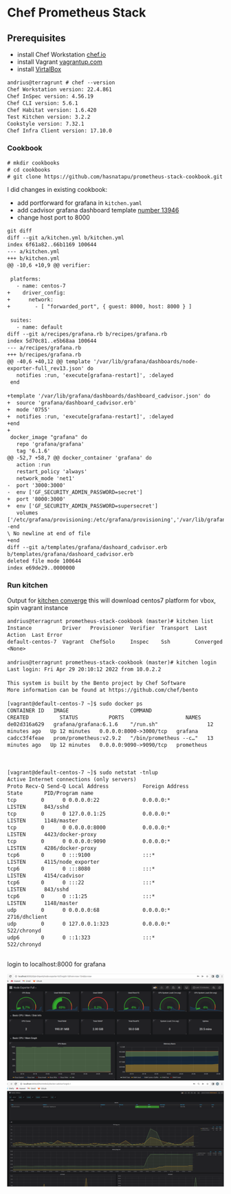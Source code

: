 # Chef Prometheus Stack

## Prerequisites 
- install Chef Workstation [chef.io]("https://www.chef.io/downloads/tools/workstation?os=debian")
- install Vagrant [vagrantup.com](https://www.vagrantup.com/downloads)
- install [VirtalBox](https://www.virtualbox.org/wiki/Linux_Downloads)

```commandline
andrius@terragrunt # chef --version
Chef Workstation version: 22.4.861
Chef InSpec version: 4.56.19
Chef CLI version: 5.6.1
Chef Habitat version: 1.6.420
Test Kitchen version: 3.2.2
Cookstyle version: 7.32.1
Chef Infra Client version: 17.10.0
```

### Cookbook
```commandline
# mkdir cookbooks
# cd cookbooks
# git clone https://github.com/hasnatapu/prometheus-stack-cookbook.git
```

I did changes in existing cookbook:
- add portforward for grafana in `kitchen.yaml`
- add cadvisor grafana dashboard template [number 13946](https://grafana.com/grafana/dashboards/13946)
- change host port to 8000 

```commandline
git diff
diff --git a/kitchen.yml b/kitchen.yml
index 6f61a82..66b1169 100644
--- a/kitchen.yml
+++ b/kitchen.yml
@@ -10,6 +10,9 @@ verifier:
 
 platforms:
   - name: centos-7
+    driver_config:
+      network:
+        - [ "forwarded_port", { guest: 8000, host: 8000 } ]
 
 suites:
   - name: default
diff --git a/recipes/grafana.rb b/recipes/grafana.rb
index 5d70c81..e5b68aa 100644
--- a/recipes/grafana.rb
+++ b/recipes/grafana.rb
@@ -40,6 +40,12 @@ template '/var/lib/grafana/dashboards/node-exporter-full_rev13.json' do
   notifies :run, 'execute[grafana-restart]', :delayed
 end
 
+template '/var/lib/grafana/dashboards/dashboard_cadvisor.json' do
+  source 'grafana/dashboard_cadvisor.erb'
+  mode '0755'
+  notifies :run, 'execute[grafana-restart]', :delayed
+end
+
 docker_image "grafana" do
   repo 'grafana/grafana'
   tag '6.1.6'
@@ -52,7 +58,7 @@ docker_container 'grafana' do
   action :run
   restart_policy 'always'
   network_mode 'net1'
-  port '3000:3000'
-  env ['GF_SECURITY_ADMIN_PASSWORD=secret'] 
+  port '8000:3000'
+  env ['GF_SECURITY_ADMIN_PASSWORD=supersecret'] 
   volumes ['/etc/grafana/provisioning:/etc/grafana/provisioning','/var/lib/grafana/dashboards:/var/lib/grafana/dashboards']
-end
\ No newline at end of file
+end
diff --git a/templates/grafana/dashoard_cadvisor.erb b/templates/grafana/dashoard_cadvisor.erb
deleted file mode 100644
index e69de29..0000000
```

### Run kitchen 
Output for [kitchen converge](kitchen_converge.txt)
this will download centos7 platform for vbox, spin vagrant instance 

```commandline
andrius@terragrunt prometheus-stack-cookbook (master)# kitchen list
Instance          Driver   Provisioner  Verifier  Transport  Last Action  Last Error
default-centos-7  Vagrant  ChefSolo     Inspec    Ssh        Converged    <None>

andrius@terragrunt prometheus-stack-cookbook (master)# kitchen login
Last login: Fri Apr 29 20:10:12 2022 from 10.0.2.2

This system is built by the Bento project by Chef Software
More information can be found at https://github.com/chef/bento

[vagrant@default-centos-7 ~]$ sudo docker ps 
CONTAINER ID   IMAGE                    COMMAND                  CREATED          STATUS          PORTS                    NAMES
de02d316a629   grafana/grafana:6.1.6    "/run.sh"                12 minutes ago   Up 12 minutes   0.0.0.0:8000->3000/tcp   grafana
cadcc3f4feae   prom/prometheus:v2.9.2   "/bin/prometheus --c…"   13 minutes ago   Up 12 minutes   0.0.0.0:9090->9090/tcp   prometheus



[vagrant@default-centos-7 ~]$ sudo netstat -tnlup
Active Internet connections (only servers)
Proto Recv-Q Send-Q Local Address           Foreign Address         State       PID/Program name    
tcp        0      0 0.0.0.0:22              0.0.0.0:*               LISTEN      843/sshd            
tcp        0      0 127.0.0.1:25            0.0.0.0:*               LISTEN      1148/master         
tcp        0      0 0.0.0.0:8000            0.0.0.0:*               LISTEN      4423/docker-proxy   
tcp        0      0 0.0.0.0:9090            0.0.0.0:*               LISTEN      4286/docker-proxy   
tcp6       0      0 :::9100                 :::*                    LISTEN      4115/node_exporter  
tcp6       0      0 :::8080                 :::*                    LISTEN      4154/cadvisor       
tcp6       0      0 :::22                   :::*                    LISTEN      843/sshd            
tcp6       0      0 ::1:25                  :::*                    LISTEN      1148/master         
udp        0      0 0.0.0.0:68              0.0.0.0:*                           2716/dhclient       
udp        0      0 127.0.0.1:323           0.0.0.0:*                           522/chronyd         
udp6       0      0 ::1:323                 :::*                                522/chronyd 


```
login to localhost:8000 for grafana 

![Grafana](grafana.png)
![Cadvisor](cadvisor.png)


